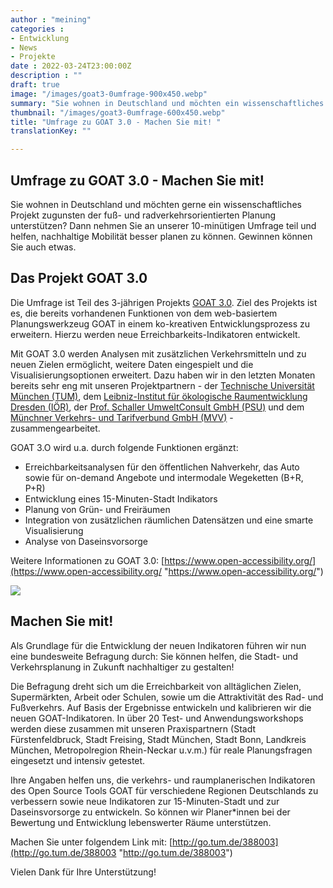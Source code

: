 ```yaml
---
author : "meining"
categories : 
- Entwicklung
- News
- Projekte
date : 2022-03-24T23:00:00Z
description : ""
draft: true
image: "/images/goat3-0umfrage-900x450.webp"
summary: "Sie wohnen in Deutschland und möchten ein wissenschaftliches Projekt zugunsten der fuß- und radverkehrsorientierten Planung unterstützen? Dann nehmen Sie an unserer 10-minütigen Umfrage teil."
thumbnail: "/images/goat3-0umfrage-600x450.webp"
title: "Umfrage zu GOAT 3.0 - Machen Sie mit! "
translationKey: ""

---
```

## Umfrage zu GOAT 3.0 - Machen Sie mit!

Sie wohnen in Deutschland und möchten gerne ein wissenschaftliches Projekt zugunsten der fuß- und radverkehrsorientierten Planung unterstützen? Dann nehmen Sie an unserer 10-minütigen Umfrage teil und helfen, nachhaltige Mobilität besser planen zu können. Gewinnen können Sie auch etwas.

## Das Projekt GOAT 3.0

Die Umfrage ist Teil des 3-jährigen Projekts [GOAT 3.0](/posts/2021-12-28-goat3_0/ "Was ist GOAT 3.0?"). Ziel des Projekts ist es, die bereits vorhandenen Funktionen von dem web-basiertem Planungswerkzeug GOAT in einem ko-kreativen Entwicklungsprozess zu erweitern. Hierzu werden neue Erreichbarkeits-Indikatoren entwickelt.

Mit GOAT 3.0 werden Analysen mit zusätzlichen Verkehrsmitteln und zu neuen Zielen ermöglicht, weitere Daten eingespielt und die Visualisierungsoptionen erweitert. Dazu haben wir in den letzten Monaten bereits sehr eng mit unseren Projektpartnern - der [Technische Universität München (TUM)](https://www.mos.ed.tum.de/sv/startseite/), dem [Leibniz-Institut für ökologische Raumentwicklung Dresden (IÖR)](https://www.ioer.de/), der [Prof. Schaller UmweltConsult GmbH (PSU)](https://www.psu-schaller.de/) und dem [Münchner Verkehrs- und Tarifverbund GmbH (MVV)](https://www.mvv-muenchen.de/) - zusammengearbeitet.

GOAT 3.O wird u.a. durch folgende Funktionen ergänzt:

* Erreichbarkeitsanalysen für den öffentlichen Nahverkehr, das Auto sowie für on-demand Angebote und intermodale Wegeketten (B+R, P+R)
* Entwicklung eines 15-Minuten-Stadt Indikators
* Planung von Grün- und Freiräumen
* Integration von zusätzlichen räumlichen Datensätzen und eine smarte Visualisierung
* Analyse von Daseinsvorsorge

Weitere Informationen zu GOAT 3.0: [https://www.open-accessibility.org/](https://www.open-accessibility.org/ "https://www.open-accessibility.org/")

![](/images/goat3-0blogin-1.webp)

## Machen Sie mit!

Als Grundlage für die Entwicklung der neuen Indikatoren führen wir nun eine bundesweite Befragung durch: Sie können helfen, die Stadt- und Verkehrsplanung in Zukunft nachhaltiger zu gestalten!

Die Befragung dreht sich um die Erreichbarkeit von alltäglichen Zielen, Supermärkten, Arbeit oder Schulen, sowie um die Attraktivität des Rad- und Fußverkehrs. Auf Basis der Ergebnisse entwickeln und kalibrieren wir die neuen GOAT-Indikatoren. In über 20 Test- und Anwendungsworkshops werden diese zusammen mit unseren Praxispartnern (Stadt Fürstenfeldbruck, Stadt Freising, Stadt München, Stadt Bonn, Landkreis München, Metropolregion Rhein-Neckar u.v.m.) für reale Planungsfragen eingesetzt und intensiv getestet.

Ihre Angaben helfen uns, die verkehrs- und raumplanerischen Indikatoren des Open Source Tools GOAT für verschiedene Regionen Deutschlands zu verbessern sowie neue Indikatoren zur 15-Minuten-Stadt und zur Daseinsvorsorge zu entwickeln. So können wir Planer*innen bei der Bewertung und Entwicklung lebenswerter Räume unterstützen.

Machen Sie unter folgendem Link mit: [http://go.tum.de/388003](http://go.tum.de/388003 "http://go.tum.de/388003")

Vielen Dank für Ihre Unterstützung!
